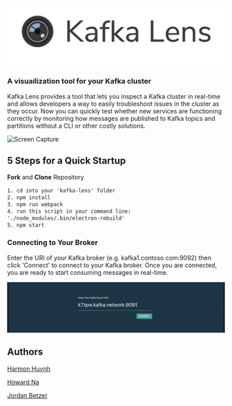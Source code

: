 ![Kafka Lens Logo](kl-f-logo.png)

### A visuailization tool for your Kafka cluster

Kafka Lens provides a tool that lets you inspect a Kafka cluster in real-time and allows developers a way to easily troubleshoot issues in the cluster as they occur. Now you can quickly test whether new services are functioning correctly by monitoring how messages are published to Kafka topics and partitions without a CLI or other costly solutions.

![Screen Capture](kl-g.gif)

## 5 Steps for a Quick Startup

**Fork** and **Clone** Repository
```
1. cd into your 'kafka-lens' folder
2. npm install
3. npm run webpack
4. run this script in your command line: './node_modules/.bin/electron-rebuild'
5. npm start
```

### Connecting to Your Broker

Enter the URI of your Kafka broker (e.g. kafka1.contoso.com:9092) then click 'Connect' to connect to your Kafka broker. Once you are connected, you are ready to start consuming messages in real-time. 

![](cp-rm.gif)

## Authors
[Harmon Huynh](https://github.com/iAmHarmon)

[Howard Na](https://github.com/howardNa)

[Jordan Betzer](https://github.com/jordanzobean)
